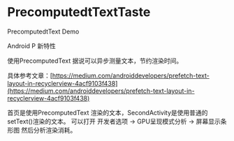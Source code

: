 # PrecomputedtTextTaste
PrecomputedtText Demo

Android P 新特性

使用PrecomputedText 据说可以异步测量文本，节约渲染时间。

具体参考文章：[https://medium.com/androiddevelopers/prefetch-text-layout-in-recyclerview-4acf9103f438](https://medium.com/androiddevelopers/prefetch-text-layout-in-recyclerview-4acf9103f438)

首页是使用PrecomputedText 渲染的文本，SecondActivity是使用普通的 setText()渲染的文本。
可以打开 开发者选项 -> GPU呈现模式分析 -> 屏幕显示条形图 
然后分析渲染消耗。
